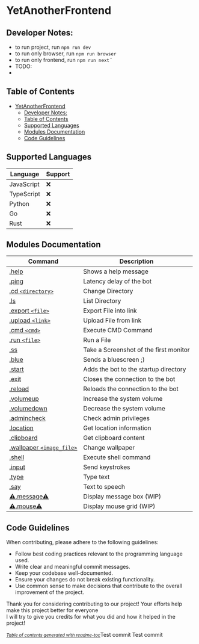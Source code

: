 # YetAnotherFrontend

## Developer Notes:

- to run project, run `npm run dev`
- to run only browser, run `npm run browser`
- to run only frontend, run `npm run next`¨
- TODO:
- 


## Table of Contents
- [YetAnotherFrontend](#yetanotherfrontend)
  - [Developer Notes:](#developer-notes)
  - [Table of Contents](#table-of-contents)
  - [Supported Languages](#supported-languages)
  - [Modules Documentation](#modules-documentation)
  - [Code Guidelines](#code-guidelines)

## Supported Languages

| Language   | Support |
| ---------- | ------- |
| JavaScript | ❌      |
| TypeScript | ❌      |
| Python     | ❌      |
| Go         | ❌      |
| Rust       | ❌      |

## Modules Documentation

**Command**                            | **Description**
---------------------------------------|-----------------------------------
[.help](#help)                         | Shows a help message
[.ping](#ping)                         | Latency delay of the bot
[.cd `<directory>`](#change-directory) | Change Directory
[.ls](#list-directory)                 | List Directory
[.export `<file>`](#export-file-into-link) | Export File into link
[.upload `<link>`](#upload-file-from-link) | Upload File from link
[.cmd `<cmd>`](#execute-cmd-command)   | Execute CMD Command
[.run `<file>`](#run-a-file)           | Run a File
[.ss](#take-a-screenshot-of-the-first-monitor) | Take a Screenshot of the first monitor
[.blue](#send-a-bluescreen)            | Sends a bluescreen ;)
[.start](#add-the-bot-to-the-startup-directory) | Adds the bot to the startup directory
[.exit](#close-the-connection-to-the-bot) | Closes the connection to the bot
[.reload](#reload-the-connection-to-the-bot) | Reloads the connection to the bot
[.volumeup](#increase-the-volume)      | Increase the system volume
[.volumedown](#decrease-the-volume)    | Decrease the system volume
[.admincheck](#check-admin-privileges) | Check admin privileges
[.location](#get-location-information) | Get location information
[.clipboard](#get-clipboard-content)   | Get clipboard content
[.wallpaper `<image_file>`](#change-wallpaper)       | Change wallpaper
[.shell](#execute-shell-command)       | Execute shell command
[.input](#send-keystrokes)             | Send keystrokes
[.type](#type-text)                    | Type text
[.say](#text-to-speech)                | Text to speech
[⚠.message⚠](#display-message-box)       | Display message box (WIP)
[⚠.mouse⚠](#display-mouse-grid)          | Display mouse grid (WIP)



## Code Guidelines

When contributing, please adhere to the following guidelines:

- Follow best coding practices relevant to the programming language used.
- Write clear and meaningful commit messages.
- Keep your codebase well-documented.
- Ensure your changes do not break existing functionality.
- Use common sense to make decisions that contribute to the overall improvement of the project.

Thank you for considering contributing to our project! Your efforts help make this project better for everyone <br>
I will try to give you credits for what you did and how it helped in the project!
 
<small><i><a href='http://github.com/3kh0/readme-toc/'>Table of contents generated with readme-toc</a></i></small>Test commit
Test commit


